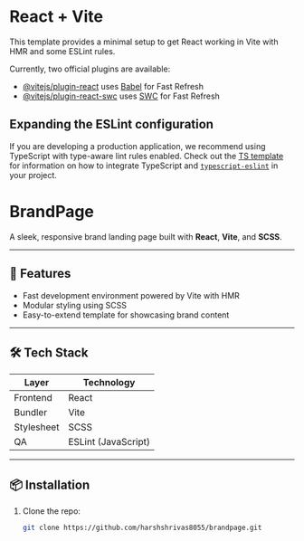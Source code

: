 # React + Vite

This template provides a minimal setup to get React working in Vite with HMR and some ESLint rules.

Currently, two official plugins are available:

- [@vitejs/plugin-react](https://github.com/vitejs/vite-plugin-react/blob/main/packages/plugin-react) uses [Babel](https://babeljs.io/) for Fast Refresh
- [@vitejs/plugin-react-swc](https://github.com/vitejs/vite-plugin-react/blob/main/packages/plugin-react-swc) uses [SWC](https://swc.rs/) for Fast Refresh

## Expanding the ESLint configuration

If you are developing a production application, we recommend using TypeScript with type-aware lint rules enabled. Check out the [TS template](https://github.com/vitejs/vite/tree/main/packages/create-vite/template-react-ts) for information on how to integrate TypeScript and [`typescript-eslint`](https://typescript-eslint.io) in your project.

# BrandPage

A sleek, responsive brand landing page built with **React**, **Vite**, and **SCSS**.

---

## 🚀 Features

- Fast development environment powered by Vite with HMR
- Modular styling using SCSS
- Easy-to-extend template for showcasing brand content

---

## 🛠️ Tech Stack

| Layer        | Technology           |
|--------------|----------------------|
| Frontend     | React                |
| Bundler      | Vite                 |
| Stylesheet   | SCSS                 |
| QA           | ESLint (JavaScript)  |

---

## 📦 Installation

1. Clone the repo:
   ```bash
   git clone https://github.com/harshshrivas8055/brandpage.git
